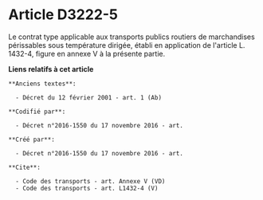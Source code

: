 # Article D3222-5

Le contrat type applicable aux transports publics routiers de marchandises périssables sous température dirigée, établi en
application de l'article L. 1432-4, figure en annexe V à la présente partie.

**Liens relatifs à cet article**

	**Anciens textes**:

	  - Décret du 12 février 2001 - art. 1 (Ab)

	**Codifié par**:

	  - Décret n°2016-1550 du 17 novembre 2016 - art.

	**Créé par**:

	  - Décret n°2016-1550 du 17 novembre 2016 - art.

	**Cite**:

	  - Code des transports - art. Annexe V (VD)
	  - Code des transports - art. L1432-4 (V)
